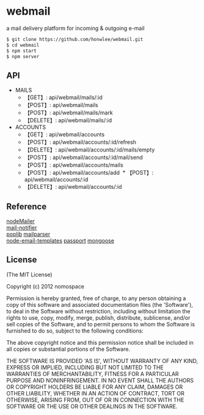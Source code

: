 webmail
========

a mail delivery platform for incoming & outgoing e-mail


```sh  
$ git clone https://github.com/honwlee/webmail.git 
$ cd webmail  
$ npm start
$ npm server  
```  
## API
* MAILS
  * 【GET】: api/webmail/mails/:id
  * 【POST】: api/webmail/mails
  * 【POST】: api/webmail/mails/mark
  * 【DELETE】: api/webmail/mails/:id
* ACCOUNTS
  * 【GET】: api/webmail/accounts
  * 【POST】: api/webmail/accounts/:id/refresh
  * 【DELETE】: api/webmail/accounts/:id/mails/empty
  * 【POST】: api/webmail/accounts/:id/mail/send
  * 【POST】: api/webmail/accounts/mails
  * 【POST】: api/webmail/accounts/add
  * 【POST】: api/webmail/accounts/:id
  * 【DELETE】: api/webmail/accounts/:id

## Reference
[nodeMailer](https://github.com/andris9/Nodemailer)  
[mail-notifier](https://github.com/jcreigno/nodejs-mail-notifier.git)  
[poplib](https://github.com/ditesh/node-poplib.git) 
[mailparser](https://github.com/andris9/mailparser)  
[node-email-templates](https://github.com/niftylettuce/node-email-templates)
[passport](https://github.com/jaredhanson/passport.git)
[mongoose](https://github.com/Automattic/mongoose.git)


## License 

(The MIT License)

Copyright (c) 2012 nomospace

Permission is hereby granted, free of charge, to any person obtaining
a copy of this software and associated documentation files (the
'Software'), to deal in the Software without restriction, including
without limitation the rights to use, copy, modify, merge, publish,
distribute, sublicense, and/or sell copies of the Software, and to
permit persons to whom the Software is furnished to do so, subject to
the following conditions:

The above copyright notice and this permission notice shall be
included in all copies or substantial portions of the Software.

THE SOFTWARE IS PROVIDED 'AS IS', WITHOUT WARRANTY OF ANY KIND,
EXPRESS OR IMPLIED, INCLUDING BUT NOT LIMITED TO THE WARRANTIES OF
MERCHANTABILITY, FITNESS FOR A PARTICULAR PURPOSE AND NONINFRINGEMENT.
IN NO EVENT SHALL THE AUTHORS OR COPYRIGHT HOLDERS BE LIABLE FOR ANY
CLAIM, DAMAGES OR OTHER LIABILITY, WHETHER IN AN ACTION OF CONTRACT,
TORT OR OTHERWISE, ARISING FROM, OUT OF OR IN CONNECTION WITH THE
SOFTWARE OR THE USE OR OTHER DEALINGS IN THE SOFTWARE.
